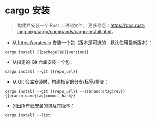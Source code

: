 # cargo 安装

> 构建并安装一个 Rust 二进制文件。
> 更多信息：<https://doc.rust-lang.org/cargo/commands/cargo-install.html>。

- 从 <https://crates.io> 安装一个包（版本是可选的 - 默认使用最新版本）：

`cargo install {{package}}@{{version}}`

- 从指定的 Git 仓库安装一个包：

`cargo install --git {{repo_url}}`

- 从 Git 仓库安装时，构建指定的分支/标签/提交：

`cargo install --git {{repo_url}} --{{branch|tag|rev}} {{branch_name|tag|commit_hash}}`

- 列出所有已安装的包及其版本：

`cargo install --list`